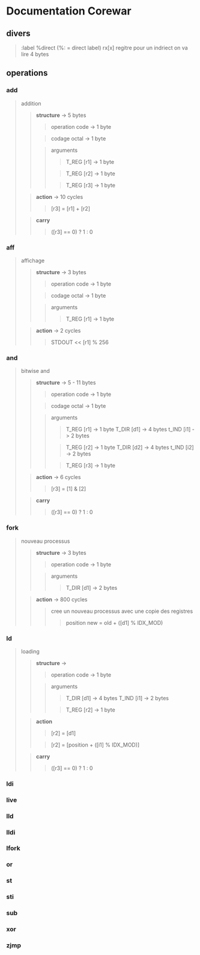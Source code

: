 # Documentation Corewar

## divers

> :label %direct (%: = direct label) rx[x] regitre
> pour un indriect on va lire 4 bytes

## operations

### add

> addition
>> **structure** -> 5 bytes
>>> operation code -> 1 byte
>>
>>> codage octal -> 1 byte
>>
>>> arguments
>>>> T_REG [r1] -> 1 byte
>>>
>>>> T_REG [r2] -> 1 byte
>>>
>>>> T_REG [r3] -> 1 byte
>
>> **action** -> 10 cycles
>>> [r3] = [r1] + [r2]
>
>> **carry**
>>> ([r3] == 0) ? 1 : 0

### aff

> affichage
>> **structure** -> 3 bytes
>>> operation code -> 1 byte
>>
>>> codage octal -> 1 byte 
>>
>>> arguments
>>>> T_REG [r1] -> 1 byte
>
>> **action** -> 2 cycles
>>> STDOUT << [r1] % 256

### and

> bitwise and
>> **structure** -> 5 - 11 bytes
>>> operation code -> 1 byte
>>
>>> codage octal -> 1 byte
>>
>>> arguments
>>>> T_REG [r1] -> 1 byte
>>>> T_DIR [d1] -> 4 bytes
>>>> t_IND [i1] -> 2 bytes
>>>
>>>> T_REG [r2] -> 1 byte
>>>> T_DIR [d2] -> 4 bytes
>>>> t_IND [i2] -> 2 bytes
>>>
>>>> T_REG [r3] -> 1 byte
>
>> **action** -> 6 cycles
>>> [r3] = [1] & [2]
>
>> **carry**
>>> ([r3] == 0) ? 1 : 0

### fork

> nouveau processus
>> **structure** -> 3 bytes
>>> operation code -> 1 byte
>>
>>> arguments
>>>> T_DIR [d1] -> 2 bytes
>
>> **action** -> 800 cycles
>>> cree un nouveau processus avec une copie des registres
>>>> position
>>>> new = old + ([d1] % IDX_MOD)

### ld

> loading
>> **structure** -> 
>>> operation code -> 1 byte
>>
>>> arguments
>>>> T_DIR [d1] -> 4 bytes
>>>> T_IND [i1] -> 2 bytes
>>>
>>>> T_REG [r2] -> 1 byte
>
>> **action**
>>> [r2] = [d1]
>>
>>> [r2] = [position + ([i1] % IDX_MOD)]
>
>> **carry**
>>> ([r3] == 0) ? 1 : 0

### ldi

### live

### lld

### lldi

### lfork

### or

### st

### sti

### sub

### xor

### zjmp